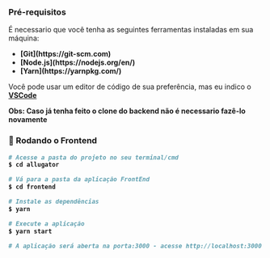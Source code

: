 ### Pré-requisitos
  É necessario que você tenha as seguintes ferramentas instaladas em sua máquina:
  <ul>
    <li><b>[Git](https://git-scm.com)</b></li>
    <li><b>[Node.js](https://nodejs.org/en/)</b></li>
    <li><b>[Yarn](https://yarnpkg.com/)</b></li>
  </ul>

  Você pode usar um editor de código de sua preferência, mas eu indico o <b>[VSCode](https://code.visualstudio.com/)</b>

<b>Obs<b>: Caso já tenha feito o clone do backend não é necessario fazê-lo novamente

### 🧭 Rodando o Frontend

```bash
# Acesse a pasta do projeto no seu terminal/cmd
$ cd allugator

# Vá para a pasta da aplicação FrontEnd
$ cd frontend

# Instale as dependências
$ yarn

# Execute a aplicação
$ yarn start

# A aplicação será aberta na porta:3000 - acesse http://localhost:3000
```







